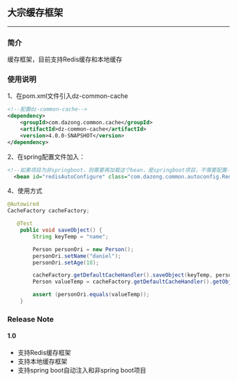 ## 大宗缓存框架

---

### 简介
缓存框架，目前支持Redis缓存和本地缓存


### 使用说明
1、在pom.xml文件引入dz-common-cache
```xml
<!--配置dz-common-cache-->
<dependency>
    <groupId>com.dazong.common.cache</groupId>
    <artifactId>dz-common-cache</artifactId>
    <version>4.0.0-SNAPSHOT</version>
</dependency>
```

2、在spring配置文件加入：
```xml
<!--如果项目为非springboot，则需要再加载这个bean，是springboot项目，不需要配置-->
  <bean id="redisAutoConfigure" class="com.dazong.common.autoconfig.RedisAutoConfigure"></bean>
  ```
  

4、使用方式
```java
@Autowired
CacheFactory cacheFactory;
```
```java
   @Test
    public void saveObject() {
        String keyTemp = "name";

        Person personOri = new Person();
        personOri.setName("daniel");
        personOri.setAge(18);

        cacheFactory.getDefaultCacheHandler().saveObject(keyTemp, personOri);
        Person valueTemp = cacheFactory.getDefaultCacheHandler().getObject(keyTemp, Person.class);

        assert (personOri.equals(valueTemp));
    }
```


### Release Note

#### 1.0
- 支持Redis缓存框架
- 支持本地缓存框架
- 支持spring boot自动注入和非spring boot项目